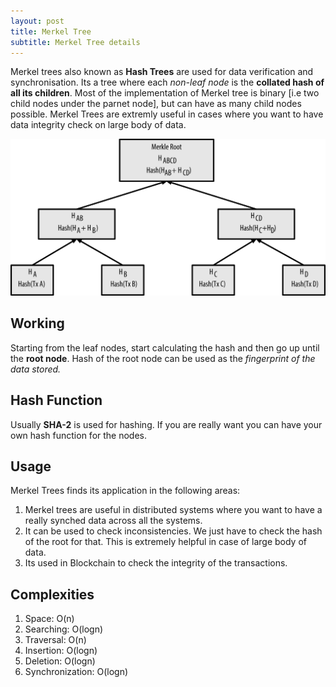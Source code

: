 ```yaml
---
layout: post
title: Merkel Tree
subtitle: Merkel Tree details
---
```


Merkel trees also known as **Hash Trees** are used for data verification and synchronisation. Its a tree where each *non-leaf node* is the **collated hash of all its children**. Most of the implementation of Merkel tree is binary [i.e two child nodes under the parnet node], but  can have as many child nodes possible. 
Merkel Trees are extremly useful in cases where you want to have data integrity check on large body of data.

![image info](/images/merkel_tree.png)



Working
-------

Starting from the leaf nodes, start calculating the hash and then go up until the **root node**. Hash of the root node can be used as the *fingerprint of the data stored.*


Hash Function
-------------

Usually **SHA-2** is used for hashing. If you are really want you can have your own hash function for the nodes.

Usage
---------

Merkel Trees finds its application in the following areas:
1. Merkel trees are useful in distributed systems where you want to have a really synched data across all the systems.
2. It can be used to check inconsistencies. We just have to check the hash of the  root for that. This is extremely helpful in case of large body of data.
3. Its used in Blockchain to check the integrity of the transactions.

Complexities
----------------
1. Space: 					O(n)
2. Searching: 				O(logn)
3. Traversal: 				O(n)
4. Insertion:				O(logn)
5. Deletion: 				O(logn)
6. Synchronization:	O(logn)
 
 



